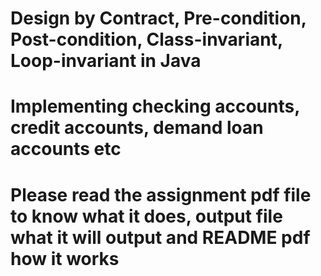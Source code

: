 # Design by Contract, Pre-condition, Post-condition, Class-invariant, Loop-invariant in Java
# Implementing checking accounts, credit accounts, demand loan accounts etc
# Please read the assignment pdf file to know what it does, output file what it will output and README pdf how it works
